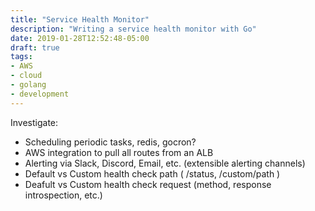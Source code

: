 ```yaml
---
title: "Service Health Monitor"
description: "Writing a service health monitor with Go"
date: 2019-01-28T12:52:48-05:00
draft: true
tags:
- AWS
- cloud
- golang
- development
---
```


Investigate:

- Scheduling periodic tasks, redis, gocron?
- AWS integration to pull all routes from an ALB
- Alerting via Slack, Discord, Email, etc. (extensible alerting channels)
- Default vs Custom health check path ( /status, /custom/path )
- Deafult vs Custom health check request (method, response introspection, etc.)

